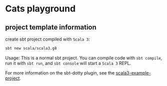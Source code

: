 # Cats playground

## project template information

create sbt project compiled with `Scala 3`:

```sh
sbt new scala/scala3.g8
```

Usage: This is a normal sbt project. You can compile code with `sbt compile`, run it with `sbt run`, and `sbt console` will start a `Scala 3` REPL.

For more information on the sbt-dotty plugin, see the
[scala3-example-project](https://github.com/scala/scala3-example-project/blob/main/README.md).
